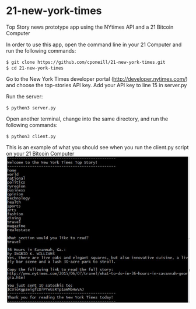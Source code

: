 # 21-new-york-times

Top Story news prototype app using the NYtimes API and a 21 Bitcoin Computer

In order to use this app,  open the command line in your 21 Computer and run the following commands:

    $ git clone https://github.com/cponeill/21-new-york-times.git
    $ cd 21-new-york-times

Go to the New York Times developer portal (http://developer.nytimes.com/) and choose the top-stories API key.
Add your API key to line 15 in server.py

Run the server:

    $ python3 server.py

Open another terminal, change into the same directory, and run the following commands:

    $ python3 client.py

This is an example of what you should see when you run the client.py script on your 21 Bitcoin Computer
![Alt text](https://github.com/cponeill/21-new-york-times/blob/master/nytimes_top_story_app.JPG "nytimes_app")
